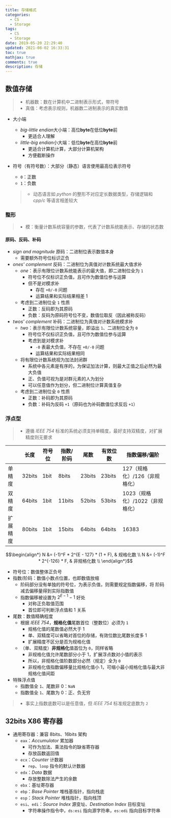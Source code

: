 ```yaml
---
title: 存储格式
categories:
  - CS
  - Storage
tags:
  - CS
  - Storage
date: 2019-05-20 22:29:40
updated: 2021-08-02 16:33:31
toc: true
mathjax: true
comments: true
description: 存储
---
```


##	数值存储

> - 机器数：数在计算机中二进制表示形式，带符号
> - 真值：考虑表示规则，机器数二进制表示的真实数值

-	大小端
	-	*big-little endian*大小端：高位**byte**在低位**byte**前
		-	更适合人理解
	-	*little-big endian*小大端：低位**byte**在高位**byte**前
		-	更适合计算机计算，大部分计算机架构
		-	方便截断操作

-	符号（有符号数）：大部分（静态）语言使用最高位表示符号
	-	`0`：正数
	-	`1`：负数

	> -	动态语言如 *python* 的整形不对应定长数据类型，存储逻辑和 *cpp/c* 等语言相差较大

###	整形

> - 模：衡量计数系统容量的参数，代表了计数系统能表示、存储的状态数

####	原码、反码、补码

-	*sign and magnitude* 原码：二进制位表示数值本身
	-	需要额外符号位标识正负
-	*ones' complement* 反码：二进制位为真值对计数系统最大值求补
	-	*one*：表示有限位计数系统能表示的最大值，即二进制位全为 `1`
		-	符号位不仅标识正负值，且可作为数值位参与运算
		-	但不是对模求补
			-	存在 `+0/-0` 问题
			-	运算结果和实际结果相差 1
	-	考虑到二进制位全 `1` 性质
		-	正数：反码即为其原码
		-	负数：反码为原码符号位不变，数值位取反（因此被称反码）
-	*twos' complement* 补码：二进制位为真值对计数系统模求补
	-	*two*：表示有限位计数系统容量，即溢出 `1`、二进制位全为 `0`
		-	符号位不仅标识正负值，且可作为数值位参与运算
		-	考虑到是对模求补
			-	`-0` 表最大负值，不存在 `+0/-0` 问题
			-	运算结果和实际结果相同
	-	将有限位计数系统视为加法封闭群
		-	系统中各元素是有序的，为保证加法计算，则最大正值之后必然为最大负值
		-	正、负值可视为是对群元素的人为划分
		-	可以任意值作为划分，但二进制位计算真值复杂
	-	考虑到二进制位全 `0` 性质
		-	正数：补码即为其原码
		-	负数：补码为反码 `+1`（原码也为补码数值位求反后 `+1`）

###	浮点型

> - 遵循 *IEEE 754* 标准的系统必须支持单精度，最好支持双精度，对扩展精度则无要求

||长度|符号位|指数/阶码|尾数|有效位数|指数偏移/偏阶|
|-----|-----|-----|-----|-----|-----|-----|
|单精度|32bits|1bit|8bits|23bits|23bits|127（规格化）/126（非规格化）|
|双精度|64bits|1bit|11bits|52bits|53bits|1023（规格化）/1022（非规格化）|
|扩展精度|80bits|1bit|15bits|64bits|64bits|16383|

$$\begin{align*}
N &= (-1)^F * 2^{E - 127} * (1 + F), & 规格化数 \\
N &= (-1)^F * 2^{-126} * F, & 非规格化数 \\
\end{align*}$$

-	符号位：数值整体正负号
-	指数/阶码：数值小数点位置，也即数值放缩
	-	阶码部分没有单独的符号位，为表示负值，则需要规定指数偏移，将
		阶码减去偏移量得到实际指数值
	-	指数偏移被设置为 $2^{E-1} - 1$ 好处
		-	对称正负取值范围
		-	首位即可判断浮点值和 1 关系
-	尾数：数值精确程度
	-	根据 *IEEE 754*，**规格化值**尾数首位（整数位）必须为 `1`
		-	规格化值的尾数值必然大于 1
		-	单、双精度可以省略对首位的存储，有效位数比尾数长度多 1
		-	扩展精度不区分是否为规格化值
	-	（单、双精度）**非规格化**值首位为 `0`，同样省略
		-	非规格化值允许尾数部分小于 1，扩展浮点数对小值的表示
		-	所以，非规格化值阶数部分必然（规定）全为 `0`
		-	非规格化值指数偏移量比规格化值小 1，可缩小最小规格化值与最大非规格化值间距
-	特殊浮点值
	-	指数值全 `1`、尾数非 0：`NaN`
	-	指数值全 `1`、尾数为 0：正、负无穷

> - 事实上指数底数可以是任意值，但 *IEEE 754* 标准规定底数为 `2`

##	32bits X86 寄存器

-	通用寄存器：兼容 8bits、16bits 架构
	-	`eax`：*Accumulator* 累加器
		-	可作为加法、乘法指令的缺省寄存器
		-	存放函数返回值
	-	`ecx`：*Counter* 计数器
		-	`rep`、`loop` 指令的默认计数器
	-	`edx`：*Data* 数据
		-	存放整数除法产生的余数
	-	`ebx`：基址寄存器
	-	`ebp`：*Base Pointer* 堆栈基指针，指向栈底
	-	`esp`：*Stack Pointer* 堆栈指针，指向栈顶
	-	`esi`、`edi`：*Source Index* 源变址、*Destination Index* 目标变址
		-	字符串操作指令中，`ds:esi` 指向源字符串，`es:edi` 指向目标字符串
	


